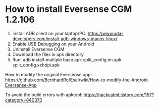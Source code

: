 # How to install Eversense CGM 1.2.106

1. Install ADB client on your laptop/PC: https://www.xda-developers.com/install-adb-windows-macos-linux/
2. Enable USB Debugging on your Android
3. Uninstall Eversense CGM
4. Download the files in apk directory
5. Run: adb install-multiple base.apk split_config.en.apk split_config.xxhdpi.apk

How to modify the original Eversense app: https://github.com/BernhardRo/Esel/wiki/How-to-modify-the-Android-Eversense-App

To avoid the build errors with apktool: https://hackcatml.tistory.com/157?category=840370
